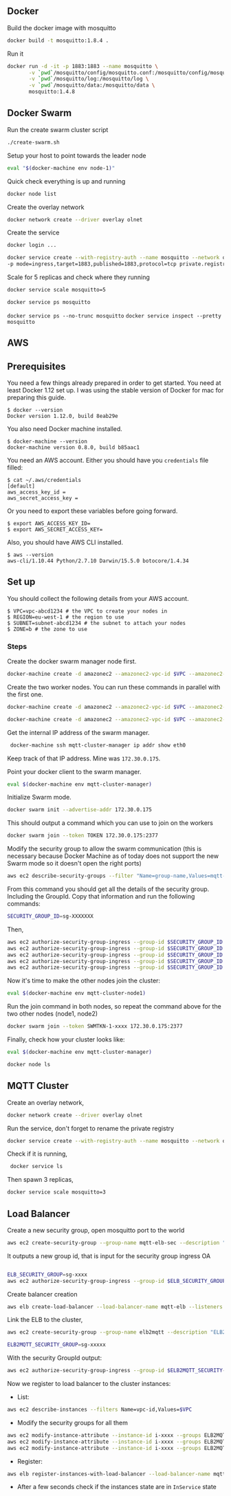 ## Docker

Build the docker image with mosquitto

```sh
docker build -t mosquitto:1.8.4 .
```

Run it

```sh
docker run -d -it -p 1883:1883 --name mosquitto \
	   -v `pwd`/mosquitto/config/mosquitto.conf:/mosquitto/config/mosquitto.conf  \
	   -v `pwd`/mosquitto/log:/mosquitto/log \
	   -v `pwd`/mosquitto/data:/mosquitto/data \
	   mosquitto:1.4.8
```


## Docker Swarm

Run the create swarm cluster script

```sh
./create-swarm.sh
```

Setup your host to point towards the leader node

```sh
eval "$(docker-machine env node-1)"
```

Quick check everything is up and running

```sh
docker node list
```

Create the overlay network

```sh
docker network create --driver overlay olnet
```

Create the service

```sh
docker login ...

docker service create --with-registry-auth --name mosquitto --network olnet \
-p mode=ingress,target=1883,published=1883,protocol=tcp private.registry:5000/mosquitto-swarm:1.4.8
```

Scale for 5 replicas and check where they running

```sh
docker service scale mosquitto=5
```

```sh
docker service ps mosquitto
```

```docker service ps --no-trunc mosquitto```
```docker service inspect --pretty mosquitto```

## AWS

## Prerequisites

You need a few things already prepared in order to get started. You need at least Docker 1.12 set up. I was using the stable version of Docker for mac for preparing this guide.
```
$ docker --version
Docker version 1.12.0, build 8eab29e
```
You also need Docker machine installed.
```
$ docker-machine --version
docker-machine version 0.8.0, build b85aac1
```
You need an AWS account. Either you should have you `credentials` file filled:
```
$ cat ~/.aws/credentials
[default]
aws_access_key_id =
aws_secret_access_key =
```
Or you need to export these variables before going forward.
```
$ export AWS_ACCESS_KEY_ID=
$ export AWS_SECRET_ACCESS_KEY=
```
Also, you should have AWS CLI installed.
```
$ aws --version
aws-cli/1.10.44 Python/2.7.10 Darwin/15.5.0 botocore/1.4.34
```

## Set up
You should collect the following details from your AWS account.
```
$ VPC=vpc-abcd1234 # the VPC to create your nodes in
$ REGION=eu-west-1 # the region to use
$ SUBNET=subnet-abcd1234 # the subnet to attach your nodes
$ ZONE=b # the zone to use
```

### Steps

Create the docker swarm manager node first.

```sh
docker-machine create -d amazonec2 --amazonec2-vpc-id $VPC --amazonec2-region $REGION --amazonec2-zone $ZONE --amazonec2-instance-type t2.micro --amazonec2-subnet-id $SUBNET --amazonec2-security-group mqtt-cluster mqtt-cluster-manager
```

Create the two worker nodes. You can run these commands in parallel with the first one.


```sh
docker-machine create -d amazonec2 --amazonec2-vpc-id $VPC --amazonec2-region $REGION --amazonec2-zone $ZONE --amazonec2-instance-type t2.micro --amazonec2-subnet-id $SUBNET --amazonec2-security-group mqtt-cluster mqtt-cluster-node1

docker-machine create -d amazonec2 --amazonec2-vpc-id $VPC --amazonec2-region $REGION --amazonec2-zone $ZONE --amazonec2-instance-type t2.micro --amazonec2-subnet-id $SUBNET --amazonec2-security-group mqtt-cluster mqtt-cluster-node2
```

Get the internal IP address of the swarm manager.

```sh
 docker-machine ssh mqtt-cluster-manager ip addr show eth0
```

Keep track of that IP address. Mine was `172.30.0.175`.

Point your docker client to the swarm manager.

```sh
eval $(docker-machine env mqtt-cluster-manager)
```

Initialize Swarm mode.

```sh
docker swarm init --advertise-addr 172.30.0.175
```

This should output a command which you can use to join on the workers

```sh
docker swarm join --token TOKEN 172.30.0.175:2377
```

Modify the security group to allow the swarm communication (this is necessary because Docker Machine as of today does not support the new Swarm mode so it doesn't open the right ports)

```sh
aws ec2 describe-security-groups --filter "Name=group-name,Values=mqtt-cluster"
```

From this command you should get all the details of the security group. Including the GroupId. Copy that information and run the following commands:

```sh
SECURITY_GROUP_ID=sg-XXXXXXX
```

Then,

```sh
aws ec2 authorize-security-group-ingress --group-id $SECURITY_GROUP_ID --protocol tcp --port 2377 --source-group $SECURITY_GROUP_ID
aws ec2 authorize-security-group-ingress --group-id $SECURITY_GROUP_ID --protocol tcp --port 7946 --source-group $SECURITY_GROUP_ID
aws ec2 authorize-security-group-ingress --group-id $SECURITY_GROUP_ID --protocol udp --port 7946 --source-group $SECURITY_GROUP_ID
aws ec2 authorize-security-group-ingress --group-id $SECURITY_GROUP_ID --protocol tcp --port 4789 --source-group $SECURITY_GROUP_ID
aws ec2 authorize-security-group-ingress --group-id $SECURITY_GROUP_ID --protocol udp --port 4789 --source-group $SECURITY_GROUP_ID
```

Now it's time to make the other nodes join the cluster:

```sh
eval $(docker-machine env mqtt-cluster-node1)
```

Run the join command in both nodes, so repeat the command above for the two other nodes (node1, node2)

```sh
docker swarm join --token SWMTKN-1-xxxx 172.30.0.175:2377
```

Finally, check how your cluster looks like:

```sh
eval $(docker-machine env mqtt-cluster-manager)

docker node ls
```

## MQTT Cluster


Create an overlay network,

```sh
docker network create --driver overlay olnet
```

Run the service, don't forget to rename the private registry

```sh
docker service create --with-registry-auth --name mosquitto --network olnet -p mode=ingress,target=1883,published=1883,protocol=tcp private.registry:5000/mosquitto-swarm:1.4.8
```

Check if it is running,

```sh
 docker service ls
```

Then spawn 3 replicas,

```sh
docker service scale mosquitto=3
```

## Load Balancer

Create a new security group, open mosquitto port to the world

```sh
aws ec2 create-security-group --group-name mqtt-elb-sec --description "MQTT ELB SecGroup" --vpc-id $VPC
```


It outputs a new group id, that is input for the security group ingress
OA
```sh

ELB_SECURITY_GROUP=sg-xxxx
aws ec2 authorize-security-group-ingress --group-id $ELB_SECURITY_GROUP --protocol tcp --port 1883 --cidr 0.0.0.0/0
```

Create balancer creation

```sh
aws elb create-load-balancer --load-balancer-name mqtt-elb --listeners "Protocol=TCP,LoadBalancerPort=1883,InstanceProtocol=TCP,InstancePort=1883" --subnets $SUBNET --security-groups $ELB_SECURITY_GROUP
```

Link the ELB to the cluster,


```sh
aws ec2 create-security-group --group-name elb2mqtt --description "ELB2MQTT SecGroup" --vpc-id $VPC

ELB2MQTT_SECURITY_GROUP=sg-xxxxx
```


With the security GroupId output:

```sh
aws ec2 authorize-security-group-ingress --group-id $ELB2MQTT_SECURITY-GROUP --protocol tcp --port 1883 --source-group $ELB_SECURITY_GROUP
```

Now we register to load balancer to the cluster instances:

- List:

```sh
aws ec2 describe-instances --filters Name=vpc-id,Values=$VPC
```

- Modify the security groups for all them

```sh
aws ec2 modify-instance-attribute --instance-id i-xxxx --groups ELB2MQTT_SECURITY_GROUP $SECURITY_GROUP_ID
aws ec2 modify-instance-attribute --instance-id i-xxxx --groups ELB2MQTT_SECURITY_GROUP $SECURITY_GROUP_ID
aws ec2 modify-instance-attribute --instance-id i-xxxx --groups ELB2MQTT_SECURITY_GROUP $SECURITY_GROUP_ID
```

- Register:

```sh
aws elb register-instances-with-load-balancer --load-balancer-name mqtt-elb --instances i-072d4516a112d4b69 i-02d45b0903ff1e537 i-035f68e31abb6d663
```

- After a few seconds check if the instances state are in `InService` state
